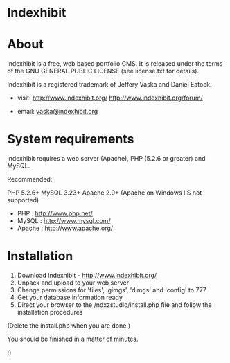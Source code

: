 # Indexhibit

About
=====

indexhibit is a free, web based portfolio CMS.
It is released under the terms of the GNU GENERAL PUBLIC LICENSE (see
license.txt for details).

Indexhibit is a registered trademark of Jeffery Vaska and Daniel Eatock.

* visit: http://www.indexhibit.org/
       http://www.indexhibit.org/forum/
       	
* email: vaska@indexhibit.org

System requirements
===================

indexhibit requires a web server (Apache), PHP (5.2.6 or greater) and MySQL.

Recommended:

PHP 5.2.6+
MySQL 3.23+
Apache 2.0+
(Apache on Windows IIS not supported)

* PHP    : http://www.php.net/
* MySQL  : http://www.mysql.com/
* Apache : http://www.apache.org/

Installation
============

1. Download indexhibit - http://www.indexhibit.org/
2. Unpack and upload to your web server
3. Change permissions for 'files', 'gimgs', 'dimgs' and 'config' to 777
4. Get your database information ready
5. Direct your browser to the /ndxzstudio/install.php file and follow the installation
   procedures

(Delete the install.php when you are done.)
   
You should be finished in a matter of minutes.

;)